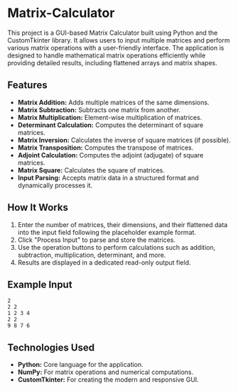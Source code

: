 # Matrix-Calculator
This project is a GUI-based Matrix Calculator built using Python and the CustomTkinter library. It allows users to input multiple matrices and perform various matrix operations with a user-friendly interface. The application is designed to handle mathematical matrix operations efficiently while providing detailed results, including flattened arrays and matrix shapes.

## Features
* **Matrix Addition:** Adds multiple matrices of the same dimensions.
* **Matrix Subtraction:** Subtracts one matrix from another.
* **Matrix Multiplication:** Element-wise multiplication of matrices.
* **Determinant Calculation:** Computes the determinant of square matrices.
* **Matrix Inversion:** Calculates the inverse of square matrices (if possible).
* **Matrix Transposition:** Computes the transpose of matrices.
* **Adjoint Calculation:** Computes the adjoint (adjugate) of square matrices.
* **Matrix Square:** Calculates the square of matrices.
* **Input Parsing:** Accepts matrix data in a structured format and dynamically processes it.
## How It Works
1. Enter the number of matrices, their dimensions, and their flattened data into the input field following the placeholder example format.
2. Click "Process Input" to parse and store the matrices.
3. Use the operation buttons to perform calculations such as addition, subtraction, multiplication, determinant, and more.
4. Results are displayed in a dedicated read-only output field.
## Example Input
```
2
2 2
1 2 3 4
2 2
9 8 7 6
```
## Technologies Used
* **Python:** Core language for the application.
* **NumPy:** For matrix operations and numerical computations.
* **CustomTkinter:** For creating the modern and responsive GUI.
